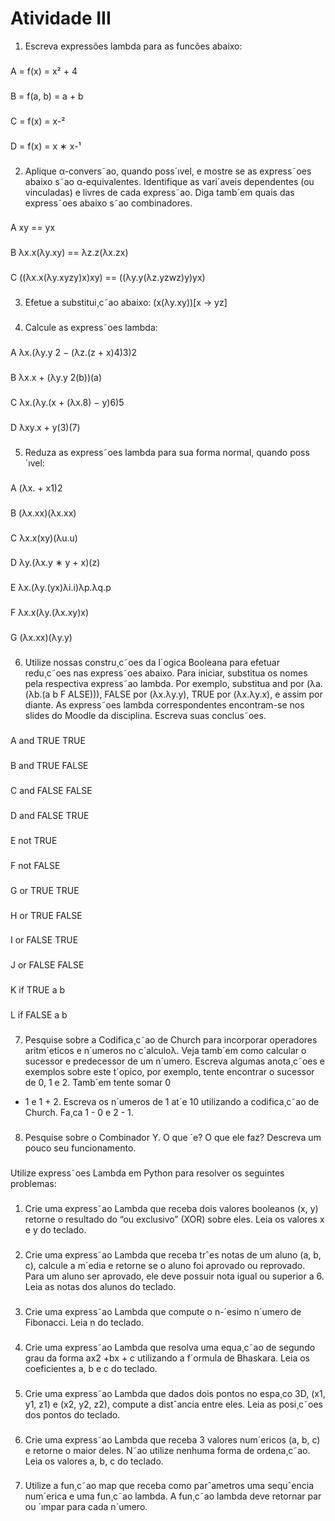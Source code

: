 # Atividade III

1. Escreva expressões lambda para as funcões abaixo:
###
A = f(x) = x² + 4
###
B = f(a, b) = a + b
###
C = f(x) = x-²
###
D = f(x) = x ∗ x-¹
###
###
2. Aplique α-convers˜ao, quando poss´ıvel, e mostre se as express˜oes abaixo s˜ao α-equivalentes. Identifique
as vari´aveis dependentes (ou vinculadas) e livres de cada express˜ao. Diga tamb´em quais das express˜oes
abaixo s˜ao combinadores.
###
A xy == yx
###
B λx.x(λy.xy) == λz.z(λx.zx)
###
C ((λx.x(λy.xyzy)x)xy) == ((λy.y(λz.yzwz)y)yx)
###
###
3. Efetue a substitui¸c˜ao abaixo:
(x(λy.xy))[x → yz]
###
###
4. Calcule as express˜oes lambda:
###
A λx.(λy.y 2 − (λz.(z + x)4)3)2
###
B λx.x + (λy.y 2(b))(a)
###
C λx.(λy.(x + (λx.8) − y)6)5
###
D λxy.x + y(3)(7)
###
###
5. Reduza as express˜oes lambda para sua forma normal, quando poss´ıvel:
###
A (λx. + x1)2
###
B (λx.xx)(λx.xx)
###
C λx.x(xy)(λu.u)
###
D λy.(λx.y ∗ y + x)(z)
###
E λx.(λy.(yx)λi.i)λp.λq.p
###
F λx.x(λy.(λx.xy)x)
###
G (λx.xx)(λy.y)
###
###
6. Utilize nossas constru¸c˜oes da l´ogica Booleana para efetuar redu¸c˜oes nas express˜oes abaixo. Para iniciar,
substitua os nomes pela respectiva express˜ao lambda. Por exemplo, substitua and por (λa.(λb.(a b F ALSE))),
FALSE por (λx.λy.y), TRUE por (λx.λy.x), e assim por diante. As express˜oes lambda correspondentes
encontram-se nos slides do Moodle da disciplina. Escreva suas conclus˜oes.
###
A and TRUE TRUE
###
B and TRUE FALSE
###
C and FALSE FALSE
###
D and FALSE TRUE
###
E not TRUE
###
F not FALSE
###
G or TRUE TRUE
###
H or TRUE FALSE
###
I or FALSE TRUE
###
J or FALSE FALSE
###
K if TRUE a b
###
L if FALSE a b
###
###
7. Pesquise sobre a Codifica¸c˜ao de Church para incorporar operadores aritm´eticos e n´umeros no c´alculoλ.
Veja tamb´em como calcular o sucessor e predecessor de um n´umero. Escreva algumas anota¸c˜oes e
exemplos sobre este t´opico, por exemplo, tente encontrar o sucessor de 0, 1 e 2. Tamb´em tente somar 0
+ 1 e 1 + 2. Escreva os n´umeros de 1 at´e 10 utilizando a codifica¸c˜ao de Church. Fa¸ca 1 - 0 e 2 - 1.
###
###
8. Pesquise sobre o Combinador Y. O que ´e? O que ele faz? Descreva um pouco seu funcionamento.
###
Utilize express˜oes Lambda em Python para resolver os seguintes problemas:
###
1. Crie uma express˜ao Lambda que receba dois valores booleanos (x, y) retorne o resultado do “ou exclusivo”
(XOR) sobre eles. Leia os valores x e y do teclado.
###
2. Crie uma express˜ao Lambda que receba trˆes notas de um aluno (a, b, c), calcule a m´edia e retorne se o
aluno foi aprovado ou reprovado. Para um aluno ser aprovado, ele deve possuir nota igual ou superior a 6. Leia as notas dos alunos do teclado.
###
3. Crie uma express˜ao Lambda que compute o n-´esimo n´umero de Fibonacci. Leia n do teclado.
###
4. Crie uma express˜ao Lambda que resolva uma equa¸c˜ao de segundo grau da forma ax2 +bx + c utilizando
a f´ormula de Bhaskara. Leia os coeficientes a, b e c do teclado.
###
5. Crie uma express˜ao Lambda que dados dois pontos no espa¸co 3D, (x1, y1, z1) e (x2, y2, z2), compute a
distˆancia entre eles. Leia as posi¸c˜oes dos pontos do teclado.
###
6. Crie uma express˜ao Lambda que receba 3 valores num´ericos (a, b, c) e retorne o maior deles. N˜ao utilize
nenhuma forma de ordena¸c˜ao. Leia os valores a, b, c do teclado.
###
7. Utilize a fun¸c˜ao map que receba como parˆametros uma sequˆencia num´erica e uma fun¸c˜ao lambda. A
fun¸c˜ao lambda deve retornar par ou ´ımpar para cada n´umero.
